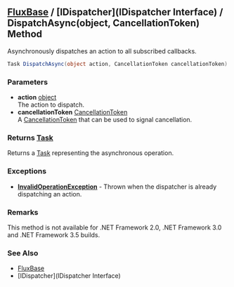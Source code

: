 [FluxBase](index) / [IDispatcher](IDispatcher Interface) / DispatchAsync(object, CancellationToken) Method
----------------------------------------------------------------------------------------------------------

Asynchronously dispatches an action to all subscribed callbacks.

```c#
Task DispatchAsync(object action, CancellationToken cancellationToken)
```

### Parameters
* __action__ [object](https://docs.microsoft.com/dotnet/api/system.object)  
The action to dispatch.
* __cancellationToken__ [CancellationToken](https://docs.microsoft.com/dotnet/api/system.threading.cancellationtoken)  
A [CancellationToken](https://docs.microsoft.com/dotnet/api/system.threading.cancellationtoken) that can be used to signal cancellation.

### Returns [Task](https://docs.microsoft.com/dotnet/api/system.threading.tasks.task)
Returns a [Task](https://docs.microsoft.com/dotnet/api/system.threading.tasks.task) representing the asynchronous operation.

### Exceptions
* __[InvalidOperationException](https://docs.microsoft.com/dotnet/api/system.invalidoperationexception)__ - Thrown when the dispatcher is already dispatching an action.

### Remarks
This method is not available for .NET Framework 2.0, .NET Framework 3.0 and .NET Framework 3.5 builds.

### See Also
* [FluxBase](index)
* [IDispatcher](IDispatcher Interface)
